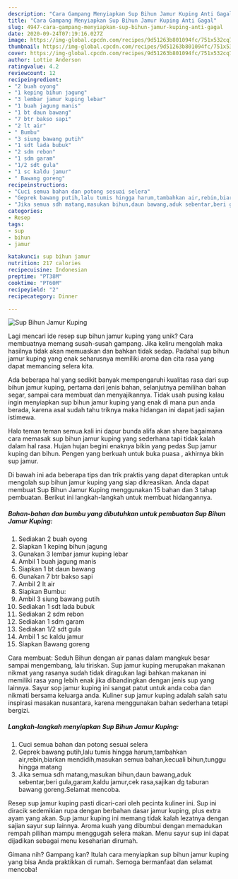 ```yaml
---
description: "Cara Gampang Menyiapkan Sup Bihun Jamur Kuping Anti Gagal"
title: "Cara Gampang Menyiapkan Sup Bihun Jamur Kuping Anti Gagal"
slug: 4947-cara-gampang-menyiapkan-sup-bihun-jamur-kuping-anti-gagal
date: 2020-09-24T07:19:16.027Z
image: https://img-global.cpcdn.com/recipes/9d51263b801094fc/751x532cq70/sup-bihun-jamur-kuping-foto-resep-utama.jpg
thumbnail: https://img-global.cpcdn.com/recipes/9d51263b801094fc/751x532cq70/sup-bihun-jamur-kuping-foto-resep-utama.jpg
cover: https://img-global.cpcdn.com/recipes/9d51263b801094fc/751x532cq70/sup-bihun-jamur-kuping-foto-resep-utama.jpg
author: Lottie Anderson
ratingvalue: 4.2
reviewcount: 12
recipeingredient:
- "2 buah oyong"
- "1 keping bihun jagung"
- "3 lembar jamur kuping lebar"
- "1 buah jagung manis"
- "1 bt daun bawang"
- "7 btr bakso sapi"
- "2 lt air"
- " Bumbu"
- "3 siung bawang putih"
- "1 sdt lada bubuk"
- "2 sdm rebon"
- "1 sdm garam"
- "1/2 sdt gula"
- "1 sc kaldu jamur"
- " Bawang goreng"
recipeinstructions:
- "Cuci semua bahan dan potong sesuai selera"
- "Geprek bawang putih,lalu tumis hingga harum,tambahkan air,rebin,biarkan mendidih,masukan semua bahan,kecuali bihun,tunggu hingga matang"
- "Jika semua sdh matang,masukan bihun,daun bawang,aduk sebentar,beri gula,garam,kaldu jamur,cek rasa,sajikan dg taburan bawang goreng.Selamat mencoba."
categories:
- Resep
tags:
- sup
- bihun
- jamur

katakunci: sup bihun jamur 
nutrition: 217 calories
recipecuisine: Indonesian
preptime: "PT38M"
cooktime: "PT60M"
recipeyield: "2"
recipecategory: Dinner

---
```



![Sup Bihun Jamur Kuping](https://img-global.cpcdn.com/recipes/9d51263b801094fc/751x532cq70/sup-bihun-jamur-kuping-foto-resep-utama.jpg)

Lagi mencari ide resep sup bihun jamur kuping yang unik? Cara membuatnya memang susah-susah gampang. Jika keliru mengolah maka hasilnya tidak akan memuaskan dan bahkan tidak sedap. Padahal sup bihun jamur kuping yang enak seharusnya memiliki aroma dan cita rasa yang dapat memancing selera kita.

Ada beberapa hal yang sedikit banyak mempengaruhi kualitas rasa dari sup bihun jamur kuping, pertama dari jenis bahan, selanjutnya pemilihan bahan segar, sampai cara membuat dan menyajikannya. Tidak usah pusing kalau ingin menyiapkan sup bihun jamur kuping yang enak di mana pun anda berada, karena asal sudah tahu triknya maka hidangan ini dapat jadi sajian istimewa.

Halo teman teman semua.kali ini dapur bunda alifa akan share bagaimana cara memasak sup bihun jamur kuping yang sederhana tapi tidak kalah dalam hal rasa. Hujan hujan begini enaknya bikin yang pedas Sup jamur kuping dan bihun. Pengen yang berkuah untuk buka puasa , akhirnya bkin sup jamur.


Di bawah ini ada beberapa tips dan trik praktis yang dapat diterapkan untuk mengolah sup bihun jamur kuping yang siap dikreasikan. Anda dapat membuat Sup Bihun Jamur Kuping menggunakan 15 bahan dan 3 tahap pembuatan. Berikut ini langkah-langkah untuk membuat hidangannya.

<!--inarticleads1-->

##### Bahan-bahan dan bumbu yang dibutuhkan untuk pembuatan Sup Bihun Jamur Kuping:

1. Sediakan 2 buah oyong
1. Siapkan 1 keping bihun jagung
1. Gunakan 3 lembar jamur kuping lebar
1. Ambil 1 buah jagung manis
1. Siapkan 1 bt daun bawang
1. Gunakan 7 btr bakso sapi
1. Ambil 2 lt air
1. Siapkan  Bumbu:
1. Ambil 3 siung bawang putih
1. Sediakan 1 sdt lada bubuk
1. Sediakan 2 sdm rebon
1. Sediakan 1 sdm garam
1. Sediakan 1/2 sdt gula
1. Ambil 1 sc kaldu jamur
1. Siapkan  Bawang goreng


Cara membuat: Seduh Bihun dengan air panas dalam mangkuk besar sampai mengembang, lalu tiriskan. Sup jamur kuping merupakan makanan nikmat yang rasanya sudah tidak diragukan lagi bahkan makanan ini memiliki rasa yang lebih enak jika dibandingkan dengan jenis sup yang lainnya. Sayur sop jamur kuping ini sangat patut untuk anda coba dan nikmati bersama keluarga anda. Kuliner sup jamur kuping adalah salah satu inspirasi masakan nusantara, karena menggunakan bahan sederhana tetapi bergizi. 

<!--inarticleads2-->

##### Langkah-langkah menyiapkan Sup Bihun Jamur Kuping:

1. Cuci semua bahan dan potong sesuai selera
1. Geprek bawang putih,lalu tumis hingga harum,tambahkan air,rebin,biarkan mendidih,masukan semua bahan,kecuali bihun,tunggu hingga matang
1. Jika semua sdh matang,masukan bihun,daun bawang,aduk sebentar,beri gula,garam,kaldu jamur,cek rasa,sajikan dg taburan bawang goreng.Selamat mencoba.


Resep sup jamur kuping pasti dicari-cari oleh pecinta kuliner ini. Sup ini diracik sedemikian rupa dengan berbahan dasar jamur kuping, plus extra ayam yang akan. Sup jamur kuping ini memang tidak kalah lezatnya dengan sajian sayur sup lainnya. Aroma kuah yang dibumbui dengan memadukan rempah pilihan mampu menggugah selera makan. Menu sayur sup ini dapat dijadikan sebagai menu keseharian dirumah. 

Gimana nih? Gampang kan? Itulah cara menyiapkan sup bihun jamur kuping yang bisa Anda praktikkan di rumah. Semoga bermanfaat dan selamat mencoba!
